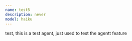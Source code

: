 ```yaml
---
name: test5
description: never
model: haiku
---
```


test, this is a test agent, just used to test the agentt feature
